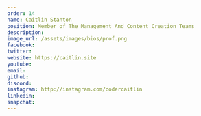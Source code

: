 ```yaml
---
order: 14
name: Caitlin Stanton
position: Member of The Management And Content Creation Teams
description: 
image_url: /assets/images/bios/prof.png
facebook: 
twitter: 
website: https://caitlin.site
youtube: 
email: 
github: 
discord: 
instagram: http://instagram.com/codercaitlin
linkedin: 
snapchat: 
---
```

